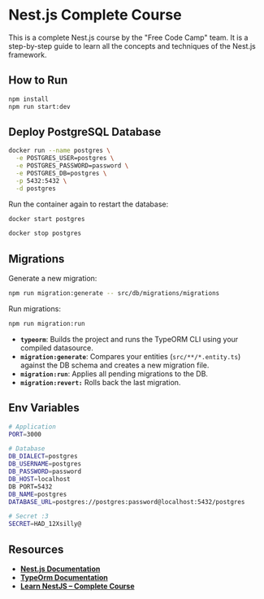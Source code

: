 # Nest.js Complete Course

This is a complete Nest.js course by the "Free Code Camp" team. It is a step-by-step guide to learn all the concepts and techniques of the Nest.js framework.

## How to Run

```bash
npm install
npm run start:dev

```

## Deploy PostgreSQL Database

```bash
docker run --name postgres \
  -e POSTGRES_USER=postgres \
  -e POSTGRES_PASSWORD=password \
  -e POSTGRES_DB=postgres \
  -p 5432:5432 \
  -d postgres

```

Run the container again to restart the database:

```bash
docker start postgres

```

```bash
docker stop postgres

```

## Migrations

Generate a new migration:

```bash
npm run migration:generate -- src/db/migrations/migrations

```

Run migrations:

```bash
npm run migration:run

```

- **`typeorm`**: Builds the project and runs the TypeORM CLI using your compiled datasource.
- **`migration:generate`**: Compares your entities (`src/**/*.entity.ts`) against the DB schema and creates a new migration file.
- **`migration:run`**: Applies all pending migrations to the DB.
- **`migration:revert:`** Rolls back the last migration.

## Env Variables

```bash
# Application
PORT=3000

# Database
DB_DIALECT=postgres
DB_USERNAME=postgres
DB_PASSWORD=password
DB_HOST=localhost
DB PORT=5432
DB_NAME=postgres
DATABASE_URL=postgres://postgres:password@localhost:5432/postgres

# Secret :3
SECRET=HAD_12Xsilly@

```

## Resources

- **[Nest.js Documentation](https://docs.nestjs.com/)**
- **[TypeOrm Documentation](https://typeorm.io/)**
- **[Learn NestJS – Complete Course](https://www.youtube.com/watch?v=sFnAHC9lLaw&t=1509s)**
